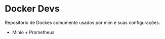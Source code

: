 # Docker Devs
Repositório de Dockes comumente usados por mim e suas configurações.

* Minio + Prometheus